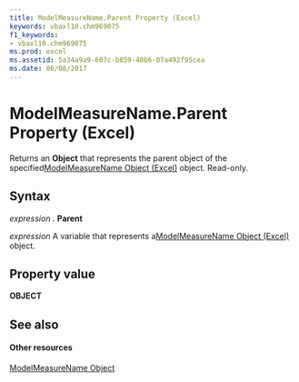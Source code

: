 ```yaml
---
title: ModelMeasureName.Parent Property (Excel)
keywords: vbaxl10.chm969075
f1_keywords:
- vbaxl10.chm969075
ms.prod: excel
ms.assetid: 5a34a9a9-607c-b859-48b6-07a492f95cea
ms.date: 06/08/2017
---
```



# ModelMeasureName.Parent Property (Excel)

Returns an  **Object** that represents the parent object of the specified[ModelMeasureName Object (Excel)](modelmeasurename-object-excel.md) object. Read-only.


## Syntax

 _expression_ . **Parent**

 _expression_ A variable that represents a[ModelMeasureName Object (Excel)](modelmeasurename-object-excel.md) object.


## Property value

 **OBJECT**


## See also


#### Other resources



[ModelMeasureName Object](modelmeasurename-object-excel.md)


